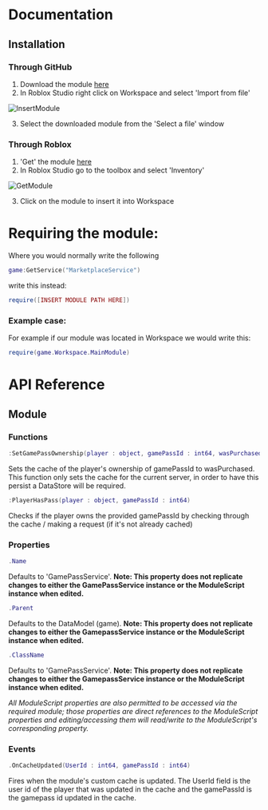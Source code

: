 # Documentation

## Installation

### Through GitHub

1. Download the module [here](https://github.com/AbcreatorDev/BetterGamepassService/blob/main/MainModule.rbxm)
2. In Roblox Studio right click on Workspace and select 'Import from file'

  
![InsertModule](https://user-images.githubusercontent.com/86627085/125501504-52dce871-d3f2-4da2-9053-91c181d8b282.PNG)

3. Select the downloaded module from the 'Select a file' window

### Through Roblox

1. 'Get' the module [here](https://www.roblox.com/library/7085465779/BetterGamepassService)
2. In Roblox Studio go to the toolbox and select 'Inventory'

![GetModule](https://user-images.githubusercontent.com/86627085/125501459-292cdbd2-8b12-4c46-a7af-75539568e64f.PNG)

3. Click on the module to insert it into Workspace

# Requiring the module:

Where you would normally write the following
````Lua
game:GetService("MarketplaceService")
````
write this instead:
```Lua
require([INSERT MODULE PATH HERE])
```

### Example case:

For example if our module was located in Workspace we would write this:

```Lua
require(game.Workspace.MainModule)
```

# API Reference

## Module

### Functions

````Lua
:SetGamePassOwnership(player : object, gamePassId : int64, wasPurchased : bool)
````
Sets the cache of the player's ownership of gamePassId to wasPurchased. This function only sets the cache for the current server, in order to have this persist a DataStore will be required.

````Lua
:PlayerHasPass(player : object, gamePassId : int64)
````
Checks if the player owns the provided gamePassId by checking through the cache / making a request (if it's not already cached)

### Properties

````Lua
.Name
````
Defaults to 'GamePassService'. **Note: This property does not replicate changes to either the GamePassService instance or the ModuleScript instance when edited.**

````Lua
.Parent
````
Defaults to the DataModel (game). **Note: This property does not replicate changes to either the GamepassService instance or the ModuleScript instance when edited.**

````Lua
.ClassName
````
Defaults to 'GamePassService'. **Note: This property does not replicate changes to either the GamepassService instance or the ModuleScript instance when edited.**

*All ModuleScript properties are also permitted to be accessed via the required module; those properties are direct references to the ModuleScript properties and editing/accessing them will read/write to the ModuleScript's corresponding property.*

### Events

````Lua
.OnCacheUpdated(UserId : int64, gamePassId : int64)
````
Fires when the module's custom cache is updated. The UserId field is the user id of the player that was updated in the cache and the gamePassId is the gamepass id updated in the cache.
